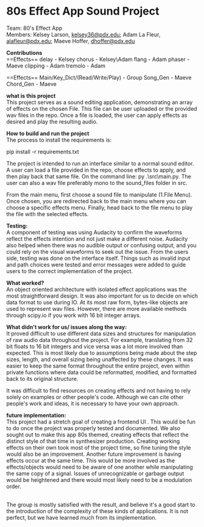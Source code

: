 # 80s Effect App Sound Project 
Team: 80's Effect App \
Members: Kelsey Larson, kelsey36@pdx.edu; Adam La Fleur, alafleur@pdx.edu; Maeve Hoffer,  dhoffer@pdx.edu

**Contributions** \
==Effects==
delay - Kelsey
chorus - Kelsey\Adam
flang - Adam
phaser - Maeve
clipping - Adam
tremolo - Adam

==Effects==
Main/Key_Dict/(Read/Write/Play) - Group
Song_Gen - Maeve
Chord_Gen - Maeve

**what is this project** \
This project serves as a sound editing application, demonstrating an array of effects on the chosen File. This file can be user uploaded or the provided wav files in the repo. Once a file is loaded, the user can apply effects as desired and play the resulting audio.

**How to build and run the project**\
The process to install the requirements is:

pip install -r requirements.txt

The project is intended to run an interface similar to a normal sound editor. A user can load a file provided in the repo, choose effects to apply, and then play back that same file. On the command line:
py .\src\main.py. The user can also a wav file preferably mono to the sound_files folder in src.

From the main menu, first choose a sound file to manipulate (1.File Menu). Once chosen, you are redirected back to the main menu where you can choose a specific effects menu. Finally, head back to the file menu to play the file with the selected effects.

**Testing:** 
\
A component of testing was using Audacity to confirm the waveforms reflect the effects intention and not just make a different noise. Audacity also helped when there was no audible output or confusing output, and you could rely on the visual waveforms to seek out the issue. From the users side, testing was done on the interface itself. Things such as invalid input and path choices were tested and error messages were added to guide users to the correct implementation of the project.  
 
**What worked?**\
An object oriented architecture with isolated effect applications was the most straightforward design. It was also important for us to decide on which data format to use during IO. At its most raw form, bytes-like objects are used to represent wav files. However, there are more available methods through scipy.io if you work with 16 bit integer arrays.

**What didn't work for us/ issues along the way:**\
It proved difficult to use different data sizes and structures for manipulation of raw audio data throughout the project. For example, translating from 32 bit floats to 16 bit integers  and vice versa was a lot more involved than expected. This is most likely due to assumptions being made about the step sizes, length, and overall sizing being unaffected by these changes. It was easier to keep the same format throughout the entire project, even within private functions where data could be reformatted, modified, and formatted back to its original structure. 

It was difficult to find resources on creating effects and not having to rely solely on examples or other people's code. Although we can cite other people's work and ideas, it is necessary to have your own approach.

**future implementation:**\
This project had a stretch goal of creating a frontend UI . This would be fun to do once the project was properly tested and documented. We also sought out to make this app 80s themed, creating effects that reflect the distinct style of that time in synthesizer production. Creating working effects on their own took most of the project time, so fine tuning the style would also be an improvement. 
Another future improvement is having effects occur at the same time. This would be more involved as the effects/objects would need to be aware of one another while manipulating the same copy of a signal. Issues of unrecognizable or garbage output would be heightened and there would most likely need to be a modulation order.

\
The group is mostly satisfied with the result, and believe it's a good start to the introduction of the complexity of these kinds of applications. It is not perfect, but we have learned much from its implementation.

